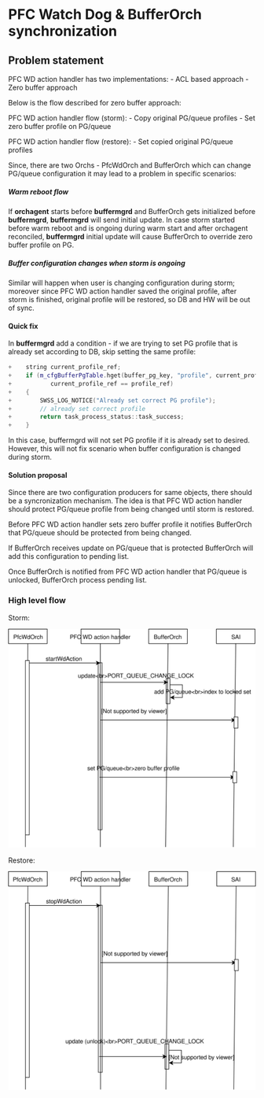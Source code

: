 # PFC Watch Dog & BufferOrch synchronization

## Problem statement

PFC WD action handler has two implementations:
    - ACL based approach
    - Zero buffer approach

Below is the flow described for zero buffer approach:

PFC WD action handler flow (storm):
    - Copy original PG/queue profiles
    - Set zero buffer profile on PG/queue

PFC WD action handler flow (restore):
    - Set copied original PG/queue profiles


Since, there are two Orchs - PfcWdOrch and BufferOrch which can change PG/queue configuration it may lead to a problem in specific scenarios:

##### Warm reboot flow

If **orchagent** starts before **buffermgrd** and BufferOrch gets initialized before **buffermgrd**, 
**buffermgrd** will send initial update.
In case storm started before warm reboot and is ongoing during warm start and after orchagent reconciled, **buffermgrd** initial update will cause BufferOrch to override zero buffer profile on PG.

##### Buffer configuration changes when storm is ongoing

Similar will happen when user is changing configuration during storm; moreover since PFC WD action handler saved the original profile, after storm is finished, original profile will be restored, so DB and HW will be out of sync.

#### Quick fix

In **buffermgrd** add a condition - if we are trying to set PG profile that is already set according to DB, skip setting the same profile:

```c++
+    string current_profile_ref;
+    if (m_cfgBufferPgTable.hget(buffer_pg_key, "profile", current_profile_ref) &&
+           current_profile_ref == profile_ref)
+    {
+        SWSS_LOG_NOTICE("Already set correct PG profile");
+        // already set correct profile
+        return task_process_status::task_success;
+    }
```

In this case, buffermgrd will not set PG profile if it is already set to desired.
However, this will not fix scenario when buffer configuration is changed during storm.


#### Solution proposal

Since there are two configuration producers for same objects, there should be a syncronization mechanism.
The idea is that PFC WD action handler should protect PG/queue profile from being changed until storm is restored.

Before PFC WD action handler sets zero buffer profile it notifies BufferOrch that PG/queue should be protected from being changed.

If BufferOrch receives update on PG/queue that is protected BufferOrch will add this configuration to pending list.

Once BufferOrch is notified from PFC WD action handler that PG/queue is unlocked, BufferOrch process pending list.




### High level flow

Storm:

![Storm flow](https://github.com/stepanblyschak/SONiC/blob/pfcwd_bufferorch_sync/doc/pfcwd/storm.svg)

Restore:

![Restore flow](https://github.com/stepanblyschak/SONiC/blob/pfcwd_bufferorch_sync/doc/pfcwd/restore.svg)


